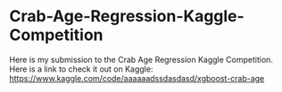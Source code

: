 # Crab-Age-Regression-Kaggle-Competition
Here is my submission to the Crab Age Regression Kaggle Competition. Here is a link to check it out on Kaggle: https://www.kaggle.com/code/aaaaaadssdasdasd/xgboost-crab-age
